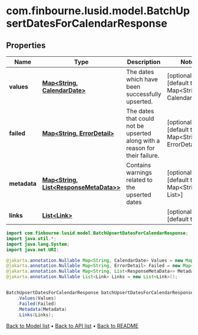 # com.finbourne.lusid.model.BatchUpsertDatesForCalendarResponse

## Properties

Name | Type | Description | Notes
------------ | ------------- | ------------- | -------------
**values** | [**Map&lt;String, CalendarDate&gt;**](CalendarDate.md) | The dates which have been successfully upserted. | [optional] [default to Map<String, CalendarDate>]
**failed** | [**Map&lt;String, ErrorDetail&gt;**](ErrorDetail.md) | The dates that could not be upserted along with a reason for their failure. | [optional] [default to Map<String, ErrorDetail>]
**metadata** | [**Map&lt;String, List&lt;ResponseMetaData&gt;&gt;**](List.md) | Contains warnings related to the upserted dates | [optional] [default to Map<String, List<ResponseMetaData>>]
**links** | [**List&lt;Link&gt;**](Link.md) |  | [optional] [default to List<Link>]

```java
import com.finbourne.lusid.model.BatchUpsertDatesForCalendarResponse;
import java.util.*;
import java.lang.System;
import java.net.URI;

@jakarta.annotation.Nullable Map<String, CalendarDate> Values = new Map<String, CalendarDate>();
@jakarta.annotation.Nullable Map<String, ErrorDetail> Failed = new Map<String, ErrorDetail>();
@jakarta.annotation.Nullable Map<String, List<ResponseMetaData>> Metadata = new Map<String, List<ResponseMetaData>>();
@jakarta.annotation.Nullable List<Link> Links = new List<Link>();


BatchUpsertDatesForCalendarResponse batchUpsertDatesForCalendarResponseInstance = new BatchUpsertDatesForCalendarResponse()
    .Values(Values)
    .Failed(Failed)
    .Metadata(Metadata)
    .Links(Links);
```


[Back to Model list](../README.md#documentation-for-models) &#8226; [Back to API list](../README.md#documentation-for-api-endpoints) &#8226; [Back to README](../README.md)
